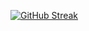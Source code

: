 [![GitHub Streak](http://github-readme-streak-stats.herokuapp.com?user=keinEntwickler&theme=neon-dark)](https://git.io/streak-stats)
